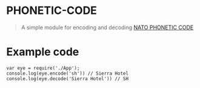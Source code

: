 # PHONETIC-CODE
> A simple module for encoding and decoding [NATO PHONETIC CODE](http://en.wikipedia.org/wiki/NATO_phonetic_alphabet)
# Example code 
```
var eye = require('./App');
console.log(eye.encode('sh')) // Sierra Hotel 
console.log(eye.decode('Sierra Hotel')) // SH
```
